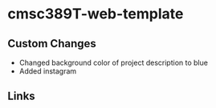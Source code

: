 # cmsc389T-web-template

## Custom Changes
* Changed background color of project description to blue
* Added instagram

## Links
